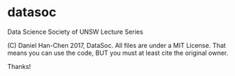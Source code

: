 # datasoc
Data Science Society of UNSW Lecture Series

(C) Daniel Han-Chen 2017, DataSoc.
All files are under a MIT License.
That means you can use the code, BUT you must at least cite the original owner.

Thanks!
